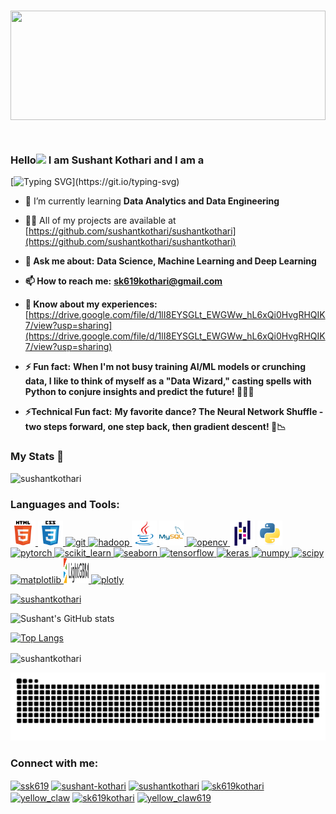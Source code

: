 
<br/>
 
<p align="center" width="100%">
 <a align="center" href="https://www.linkedin.com/in/ssk619" target="_blank"><img width="100%" max-width="10px" min-height="50" style="display: block; margin: 0 auto" src="Sushant Kothari.gif" height="175px" width="100%"/></a>
</p>

<br/>

<h3> Hello<img src="https://media.giphy.com/media/hvRJCLFzcasrR4ia7z/giphy.gif" width="28"> I am Sushant Kothari and I am a</h3>

[![Typing SVG](https://readme-typing-svg.demolab.com?font=Fira+Code&pause=1000&color=00F7F6&random=false&width=435&lines=Data+Scientist;Machine+Learning+Engineer;Deep+Learning+Engineer;Artificial+Intelligence+Engineer;Data+Analyst;Python+Developer;Computer+Vision+Specialist;)](https://git.io/typing-svg)

- 🌱 I’m currently learning **Data Analytics and Data Engineering**

- 👨‍💻 All of my projects are available at [https://github.com/sushantkothari/sushantkothari](https://github.com/sushantkothari/sushantkothari)
  
- **💬 Ask me about:** **Data Science, Machine Learning and Deep Learning**

- **📫 How to reach me:** **sk619kothari@gmail.com**

- **📄 Know about my experiences:** [https://drive.google.com/file/d/1lI8EYSGLt_EWGWw_hL6xQi0HvgRHQIK7/view?usp=sharing](https://drive.google.com/file/d/1lI8EYSGLt_EWGWw_hL6xQi0HvgRHQIK7/view?usp=sharing)

- **⚡ Fun fact:** **When I'm not busy training AI/ML models or crunching data, I like to think of myself as a "Data Wizard," casting spells with Python to conjure insights and predict the future! 🧙‍♂🔮**

- **⚡Technical Fun fact:** **My favorite dance? The Neural Network Shuffle - two steps forward, one step back, then gradient descent! 💃📉**
<h3>My Stats 💯</h3>
<p align="left"> <img src="https://komarev.com/ghpvc/?username=sushantkothari&label=Profile%20views&color=0e75b6&style=flat" alt="sushantkothari" /> </p>

<h3 align="left">Languages and Tools:</h3>
<p align="left"> 
  <a href="https://www.w3.org/html/" target="_blank" rel="noreferrer"> <img src="https://raw.githubusercontent.com/devicons/devicon/master/icons/html5/html5-original-wordmark.svg" alt="html5" width="40" height="40"/> </a>
  <a href="https://www.w3schools.com/css/" target="_blank" rel="noreferrer"> <img src="https://raw.githubusercontent.com/devicons/devicon/master/icons/css3/css3-original-wordmark.svg" alt="css3" width="40" height="40"/> </a> 
  <a href="https://git-scm.com/" target="_blank" rel="noreferrer"> <img src="https://www.vectorlogo.zone/logos/git-scm/git-scm-icon.svg" alt="git" width="40" height="40"/> </a> 
  <a href="https://hadoop.apache.org/" target="_blank" rel="noreferrer"> <img src="https://www.vectorlogo.zone/logos/apache_hadoop/apache_hadoop-icon.svg" alt="hadoop" width="40" height="40"/> </a> 
  <a href="https://www.java.com" target="_blank" rel="noreferrer"> <img src="https://raw.githubusercontent.com/devicons/devicon/master/icons/java/java-original.svg" alt="java" width="40" height="40"/> </a> 
  <a href="https://www.mysql.com/" target="_blank" rel="noreferrer"> <img src="https://raw.githubusercontent.com/devicons/devicon/master/icons/mysql/mysql-original-wordmark.svg" alt="mysql" width="40" height="40"/> </a> 
  <a href="https://opencv.org/" target="_blank" rel="noreferrer"> <img src="https://www.vectorlogo.zone/logos/opencv/opencv-icon.svg" alt="opencv" width="40" height="40"/> </a> 
  <a href="https://pandas.pydata.org/" target="_blank" rel="noreferrer"> <img src="https://raw.githubusercontent.com/devicons/devicon/2ae2a900d2f041da66e950e4d48052658d850630/icons/pandas/pandas-original.svg" alt="pandas" width="40" height="40"/> </a> 
  <a href="https://www.python.org" target="_blank" rel="noreferrer"> <img src="https://raw.githubusercontent.com/devicons/devicon/master/icons/python/python-original.svg" alt="python" width="40" height="40"/> </a>
  <a href="https://pytorch.org/" target="_blank" rel="noreferrer"> <img src="https://www.vectorlogo.zone/logos/pytorch/pytorch-icon.svg" alt="pytorch" width="40" height="40"/> </a> 
  <a href="https://scikit-learn.org/" target="_blank" rel="noreferrer"> <img src="https://upload.wikimedia.org/wikipedia/commons/0/05/Scikit_learn_logo_small.svg" alt="scikit_learn" width="40" height="40"/> </a> 
  <a href="https://seaborn.pydata.org/" target="_blank" rel="noreferrer"> <img src="https://seaborn.pydata.org/_images/logo-mark-lightbg.svg" alt="seaborn" width="40" height="40"/> </a> 
  <a href="https://www.tensorflow.org" target="_blank" rel="noreferrer"> <img src="https://www.vectorlogo.zone/logos/tensorflow/tensorflow-icon.svg" alt="tensorflow" width="40" height="40"/> </a>
  <a href="https://keras.io/" target="_blank" rel="noreferrer"> <img src="https://upload.wikimedia.org/wikipedia/commons/a/ae/Keras_logo.svg" alt="keras" width="40" height="40"/> </a>
  <a href="https://numpy.org/" target="_blank" rel="noreferrer"> <img src="https://www.vectorlogo.zone/logos/numpy/numpy-icon.svg" alt="numpy" width="40" height="40"/> </a>
  <a href="https://www.scipy.org/" target="_blank" rel="noreferrer"> <img src="https://raw.githubusercontent.com/valohai/ml-logos/master/scipy.svg" alt="scipy" width="40" height="40"/> </a>
  <a href="https://matplotlib.org/" target="_blank" rel="noreferrer"> <img src="https://upload.wikimedia.org/wikipedia/commons/8/84/Matplotlib_icon.svg" alt="matplotlib" width="40" height="40"/> </a>
  <a href="https://lightgbm.readthedocs.io/" target="_blank" rel="noreferrer"> <img src="https://raw.githubusercontent.com/microsoft/LightGBM/master/docs/logo/LightGBM_logo_black_text.svg" alt="lightgbm" width="40" height="40"/> </a>
  <a href="https://plotly.com/" target="_blank" rel="noreferrer"> <img src="https://www.vectorlogo.zone/logos/plotly/plotly-icon.svg" alt="plotly" width="40" height="40"/> </a>
  
</p>


<p align="left"> <a href="https://github.com/ryo-ma/github-profile-trophy"><img src="https://github-profile-trophy.vercel.app/?username=sushantkothari&theme=radical" alt="sushantkothari" /></a> </p>

![Sushant's GitHub stats](https://github-readme-stats.vercel.app/api?username=sushantkothari&show_icons=true&theme=radical)

[![Top Langs](https://github-readme-stats.vercel.app/api/top-langs/?username=sushantkothari&layout=compact&theme=radical)](https://github.com/anuraghazra/github-readme-stats)

<p><img align="center" src="https://github-readme-streak-stats.herokuapp.com/?user=sushantkothari&theme=radical" alt="sushantkothari" /></p>

![snake gif](https://github.com/sushantkothari/sushantkothari/blob/output/github-contribution-grid-snake-dark.svg)

  
<h3 align="left">Connect with me:</h3>
<p align="left">
<a href="https://linkedin.com/in/ssk619" target="blank"><img align="center" src="https://raw.githubusercontent.com/rahuldkjain/github-profile-readme-generator/master/src/images/icons/Social/linked-in-alt.svg" alt="ssk619" height="30" width="40" /></a>
<a href="https://stackoverflow.com/users/sushant-kothari" target="blank"><img align="center" src="https://raw.githubusercontent.com/rahuldkjain/github-profile-readme-generator/master/src/images/icons/Social/stack-overflow.svg" alt="sushant-kothari" height="30" width="40" /></a>
<a href="https://kaggle.com/sushantkothari" target="blank"><img align="center" src="https://raw.githubusercontent.com/rahuldkjain/github-profile-readme-generator/master/src/images/icons/Social/kaggle.svg" alt="sushantkothari" height="30" width="40" /></a>
<a href="https://www.hackerrank.com/sk619kothari" target="blank"><img align="center" src="https://raw.githubusercontent.com/rahuldkjain/github-profile-readme-generator/master/src/images/icons/Social/hackerrank.svg" alt="sk619kothari" height="30" width="40" /></a>
<a href="https://www.leetcode.com/yellow_claw" target="blank"><img align="center" src="https://raw.githubusercontent.com/rahuldkjain/github-profile-readme-generator/master/src/images/icons/Social/leet-code.svg" alt="yellow_claw" height="30" width="40" /></a>
<a href="https://auth.geeksforgeeks.org/user/sk619kothari" target="blank"><img align="center" src="https://raw.githubusercontent.com/rahuldkjain/github-profile-readme-generator/master/src/images/icons/Social/geeks-for-geeks.svg" alt="sk619kothari" height="30" width="40" /></a>
<a href="https://discord.gg/yellow_claw619" target="blank"><img align="center" src="https://raw.githubusercontent.com/rahuldkjain/github-profile-readme-generator/master/src/images/icons/Social/discord.svg" alt="yellow_claw619" height="30" width="40" /></a>
</p>





